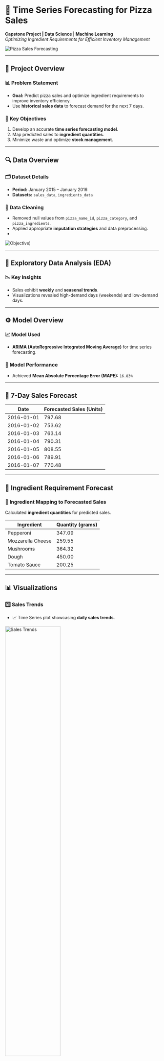 # 🍕 **Time Series Forecasting for Pizza Sales**

**Capstone Project | Data Science | Machine Learning**  
_Optimizing Ingredient Requirements for Efficient Inventory Management_

![Pizza Sales Forecasting](https://github.com/user-attachments/assets/70b6fc4b-1fa5-4b72-a79c-e58aac5c3c16)

---

## 🚀 **Project Overview**

### 📊 **Problem Statement**
- **Goal:** Predict pizza sales and optimize ingredient requirements to improve inventory efficiency.
- Use **historical sales data** to forecast demand for the next 7 days.

### 🎯 **Key Objectives**
1. Develop an accurate **time series forecasting model**.
2. Map predicted sales to **ingredient quantities**.
3. Minimize waste and optimize **stock management**.

---

## 🔍 **Data Overview**

### 🗂 **Dataset Details**
- **Period:** January 2015 – January 2016  
- **Datasets:** `sales_data`, `ingredients_data`  

### 🧹 **Data Cleaning**
- Removed null values from `pizza_name_id`, `pizza_category`, and `pizza_ingredients`.
- Applied appropriate **imputation strategies** and data preprocessing.
- 
![Objective)](https://github.com/user-attachments/assets/f672ca02-35a4-4b34-a67e-6592a93ce34c)

---

## 🔬 **Exploratory Data Analysis (EDA)**

### 📉 **Key Insights**
- Sales exhibit **weekly** and **seasonal trends**.
- Visualizations revealed high-demand days (weekends) and low-demand days.

---

## ⚙️ **Model Overview**

### 📈 **Model Used**
- **ARIMA (AutoRegressive Integrated Moving Average)** for time series forecasting.

### 🎯 **Model Performance**
- Achieved **Mean Absolute Percentage Error (MAPE):** `16.83%`

---

## 📅 **7-Day Sales Forecast**

| Date       | Forecasted Sales (Units) |
|------------|-------------------------|
| 2016-01-01 | 797.68                  |
| 2016-01-02 | 753.62                  |
| 2016-01-03 | 763.14                  |
| 2016-01-04 | 790.31                  |
| 2016-01-05 | 808.55                  |
| 2016-01-06 | 789.91                  |
| 2016-01-07 | 770.48                  |

---

## 🍕 **Ingredient Requirement Forecast**

### 🌱 **Ingredient Mapping to Forecasted Sales**

Calculated **ingredient quantities** for predicted sales.

| Ingredient          | Quantity (grams) |
|----------------------|------------------|
| Pepperoni           | 347.09           |
| Mozzarella Cheese   | 259.55           |
| Mushrooms           | 364.32           |
| Dough               | 450.00           |
| Tomato Sauce        | 200.25           |

---

## 📊 **Visualizations**

### **1️⃣ Sales Trends**
- 📈 Time Series plot showcasing **daily sales trends**.
<img src="https://github.com/user-attachments/assets/ea9b9b01-afeb-47f1-8128-e875f5128fbd" alt="Sales Trends" width="60%">

### **2️⃣ Ingredient Bar Plot**
- **Ingredient Details**
<img src="https://github.com/user-attachments/assets/897b0002-b92b-44e8-8dcc-ba2476e6696b" alt="Ingredient Bar Plot" width="60%">

---

## ✅ **Key Takeaways**

- **ARIMA** proved effective for time series sales forecasting.  
- Achieved a **MAPE of 16.83%**, which is acceptable for real-world applications.  

---

## 🔮 **Future Work**
- Explore **SARIMA** to handle seasonal trends better.  
- Integrate **promotional and discount data** for enhanced forecast accuracy.  
- Incorporate **automated inventory alerts** to further optimize stock levels.

---

## 🛠 **Tech Stack**

| **Category**             | **Tools/Technologies**       |
|---------------------------|------------------------------|
| Programming Languages     | Python, SQL                 |
| Libraries                 | Pandas, NumPy, ARIMA        |
| Visualization             | Matplotlib, Seaborn         |
| IDE/Tools                 | Jupyter Notebook            |
| Data Storage              | SQLite                      |

---

## 📝 **Installation & Setup**

**Step 1:** Clone this repository:
```bash
git clone https://github.com/AkashDevelop/pizza-sales-forecasting.git
